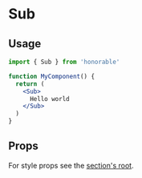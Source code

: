 # Sub

## Usage

```jsx
import { Sub } from 'honorable'

function MyComponent() {
  return (
    <Sub>
      Hello world
    </Sub>
  )
}
```

## Props

For style props see the [section's root](/components/html-tags).
